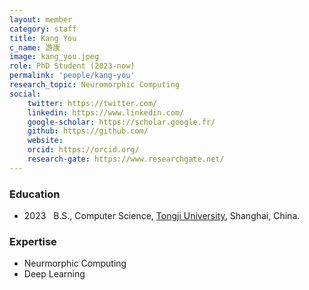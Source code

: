 ```yaml
---
layout: member
category: staff
title: Kang You
c_name: 游康
image: kang_you.jpeg
role: PhD Student (2023-now)
permalink: 'people/kang-you'
research_topic: Neuromorphic Computing
social:
    twitter: https://twitter.com/
    linkedin: https://www.linkedin.com/
    google-scholar: https://scholar.google.fr/
    github: https://github.com/
    website:
    orcid: https://orcid.org/
    research-gate: https://www.researchgate.net/
---
```



### <i class="fas fa-graduation-cap"></i> Education
- 2023 &nbsp; B.S., Computer Science, [Tongji University](https://cs.tongji.edu.cn/main.htm), Shanghai, China.


### Expertise
- Neurmorphic Computing
- Deep Learning